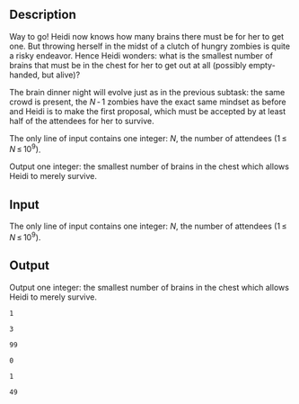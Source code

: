 ## Description

<div><p>Way to go! Heidi now knows how many brains there must be for her to get one. But throwing herself in the midst of a clutch of hungry zombies is quite a risky endeavor. Hence Heidi wonders: what is the smallest number of brains that must be in the chest for her to get out at all (possibly empty-handed, but alive)?</p><p>The brain dinner night will evolve just as in the previous subtask: the same crowd is present, the <span class="tex-span"><i>N</i> - 1</span> zombies have the exact same mindset as before and Heidi is to make the first proposal, which must be accepted by at least half of the attendees for her to survive.</p></div><div class="input-specification"><p>The only line of input contains one integer: <span class="tex-span"><i>N</i></span>, the number of attendees (<span class="tex-span">1 ≤ <i>N</i> ≤ 10<sup class="upper-index">9</sup>)</span>.</p></div><div class="output-specification"><p>Output one integer: the smallest number of brains in the chest which allows Heidi to merely survive.</p></div>

## Input

<p>The only line of input contains one integer: <span class="tex-span"><i>N</i></span>, the number of attendees (<span class="tex-span">1 ≤ <i>N</i> ≤ 10<sup class="upper-index">9</sup>)</span>.</p>

## Output

<p>Output one integer: the smallest number of brains in the chest which allows Heidi to merely survive.</p>





```input1
1

```




```input2
3

```




```input3
99

```




```output1
0

```




```output2
1

```




```output3
49

```


